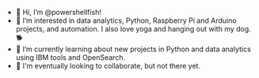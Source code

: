 - 👋 Hi, I’m @powershellfish!
- 👀 I’m interested in data analytics, Python, Raspberry Pi and Arduino projects, and automation. I also love yoga and hanging out with my dog. 🐕
- 🌱 I’m currently learning about new projects in Python and data analytics using IBM tools and OpenSearch.
- 💞️ I'm eventually looking to collaborate, but not there yet. 

<!---
powershellfish/powershellfish is a ✨ special ✨ repository because its `README.md` (this file) appears on your GitHub profile.
You can click the Preview link to take a look at your changes.
--->
